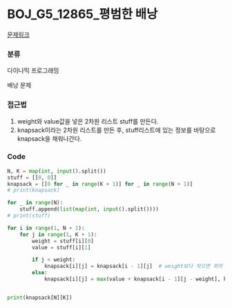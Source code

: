 # BOJ_G5_12865_평범한 배낭

[문제링크](https://www.acmicpc.net/problem/12865)

### 분류
다이나믹 프로그래밍

배낭 문제


### 접근법
1. weight와 value값을 넣은 2차원 리스트 stuff를 만든다.
2. knapsack이라는 2차원 리스트를 만든 후, stuff리스트에 있는 정보를 바탕으로 knapsack을 채워나간다.


### Code
```python
N, K = map(int, input().split())
stuff = [[0, 0]]
knapsack = [[0 for _ in range(K + 1)] for _ in range(N + 1)]
# print(knapsack)

for _ in range(N):
    stuff.append(list(map(int, input().split())))
# print(stuff)

for i in range(1, N + 1):
    for j in range(1, K + 1):
        weight = stuff[i][0]
        value = stuff[i][1]

        if j < weight:
            knapsack[i][j] = knapsack[i - 1][j]  # weight보다 작으면 위의 값을 그대로 가져온다
        else:
            knapsack[i][j] = max(value + knapsack[i - 1][j - weight], knapsack[i - 1][j])


print(knapsack[N][K])
```